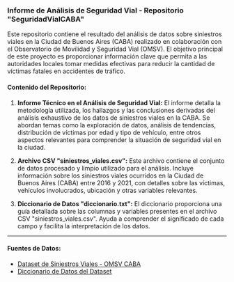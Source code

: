 ### Informe de Análisis de Seguridad Vial - Repositorio "SeguridadVialCABA"

Este repositorio contiene el resultado del análisis de datos sobre siniestros viales en la Ciudad de Buenos Aires (CABA) realizado en colaboración con el Observatorio de Movilidad y Seguridad Vial (OMSV). El objetivo principal de este proyecto es proporcionar información clave que permita a las autoridades locales tomar medidas efectivas para reducir la cantidad de víctimas fatales en accidentes de tráfico.

#### Contenido del Repositorio:

1. **Informe Técnico en el Análisis de Seguridad Vial:**
   El informe detalla la metodología utilizada, los hallazgos y las conclusiones derivadas del análisis exhaustivo de los datos de siniestros viales en la CABA. Se abordan temas como la exploración de datos, análisis de tendencias, distribución de víctimas por edad y tipo de vehículo, entre otros aspectos relevantes para comprender la situación de seguridad vial en la ciudad.

2. **Archivo CSV "siniestros_viales.csv":**
   Este archivo contiene el conjunto de datos procesado y limpio utilizado para el análisis. Incluye información sobre los siniestros viales ocurridos en la Ciudad de Buenos Aires (CABA) entre 2016 y 2021, con detalles sobre las víctimas, vehículos involucrados, ubicación y otras variables relevantes.

3. **Diccionario de Datos "diccionario.txt":**
   El diccionario proporciona una guía detallada sobre las columnas y variables presentes en el archivo CSV "siniestros_viales.csv". Ayuda a comprender el significado de cada campo y facilita la interpretación de los datos.

---

#### Fuentes de Datos:

- [Dataset de Siniestros Viales - OMSV CABA](https://docs.google.com/spreadsheets/d/1nq00jGIZHQ1RLSET43zKnUsMsoFb-pBg/edit#gid=1625530738)
- [Diccionario de Datos del Dataset](https://docs.google.com/spreadsheets/d/1Op98U-Hh2a3Q7uuznAzdl4Bf8r8qPr4m/edit#gid=1771770012)
